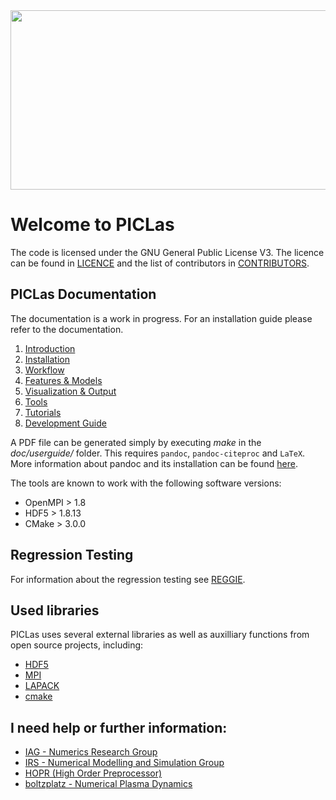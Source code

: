 <img src="doc/piclas.png" width="582" height="287">

# Welcome to PICLas

The code is licensed under the GNU General Public License V3. The licence can be found in [LICENCE](LICENCE.md) and the list of contributors in [CONTRIBUTORS](CONTRIBUTORS.md).

## PICLas Documentation

The documentation is a work in progress. For an installation guide please refer to the documentation.

1. [Introduction](doc/userguide/000_userguide.md)
2. [Installation](doc/userguide/010_installation.md)
3. [Workflow](doc/userguide/020_workflow.md)
4. [Features & Models](doc/userguide/030_features_models.md)
5. [Visualization & Output](doc/userguide/040_visu_output.md)
6. [Tools](doc/userguide/050_tools.md)
7. [Tutorials](doc/userguide/060_tutorials.md)
8. [Development Guide](doc/userguide/080_cluster_guide.md)

A PDF file can be generated simply by executing *make* in the *doc/userguide/* folder. This requires `pandoc`, `pandoc-citeproc` and `LaTeX`. More information about pandoc and its installation can be found [here](https://pandoc.org/installing.html).

The tools are known to work with the following software versions:

* OpenMPI > 1.8
* HDF5 > 1.8.13
* CMake > 3.0.0

## Regression Testing

For information about the regression testing see [REGGIE](REGGIE.md).

## Used libraries

PICLas uses several external libraries as well as auxilliary functions from open source projects, including:

* [HDF5](https://www.hdfgroup.org/)
* [MPI](http://www.mcs.anl.gov/research/projects/mpi/)
* [LAPACK](http://www.netlib.org/lapack/)
* [cmake](https://www.cmake.org)

## I need help or further information:

* [IAG - Numerics Research Group](https://nrg.iag.uni-stuttgart.de/)
* [IRS - Numerical Modelling and Simulation Group](https://www.irs.uni-stuttgart.de/forschung/numerische_modellierung_und_simulation/PICLas.en.html)
* [HOPR (High Order Preprocessor)](https://hopr-project.org)
* [boltzplatz - Numerical Plasma Dynamics](https://www.boltzplatz.eu)
